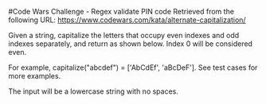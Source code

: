 #Code Wars Challenge - Regex validate PIN code
Retrieved from the following URL: https://www.codewars.com/kata/alternate-capitalization/

Given a string, capitalize the letters that occupy even indexes and odd indexes separately, and return as shown below. Index 0 will be considered even.

For example, capitalize("abcdef") = ['AbCdEf', 'aBcDeF']. See test cases for more examples.

The input will be a lowercase string with no spaces.